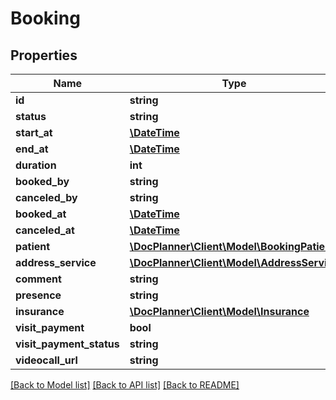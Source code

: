 # Booking

## Properties
Name | Type | Description | Notes
------------ | ------------- | ------------- | -------------
**id** | **string** |  | [optional] 
**status** | **string** |  | [optional] 
**start_at** | [**\DateTime**](\DateTime.md) |  | [optional] 
**end_at** | [**\DateTime**](\DateTime.md) |  | [optional] 
**duration** | **int** |  | [optional] 
**booked_by** | **string** |  | [optional] 
**canceled_by** | **string** |  | [optional] 
**booked_at** | [**\DateTime**](\DateTime.md) |  | [optional] 
**canceled_at** | [**\DateTime**](\DateTime.md) |  | [optional] 
**patient** | [**\DocPlanner\Client\Model\BookingPatient**](BookingPatient.md) |  | [optional] 
**address_service** | [**\DocPlanner\Client\Model\AddressService**](AddressService.md) |  | [optional] 
**comment** | **string** |  | [optional] 
**presence** | **string** |  | [optional] 
**insurance** | [**\DocPlanner\Client\Model\Insurance**](Insurance.md) |  | [optional] 
**visit_payment** | **bool** |  | [optional] 
**visit_payment_status** | **string** |  | [optional] 
**videocall_url** | **string** |  | [optional] 

[[Back to Model list]](../../README.md#documentation-for-models) [[Back to API list]](../../README.md#documentation-for-api-endpoints) [[Back to README]](../../README.md)

